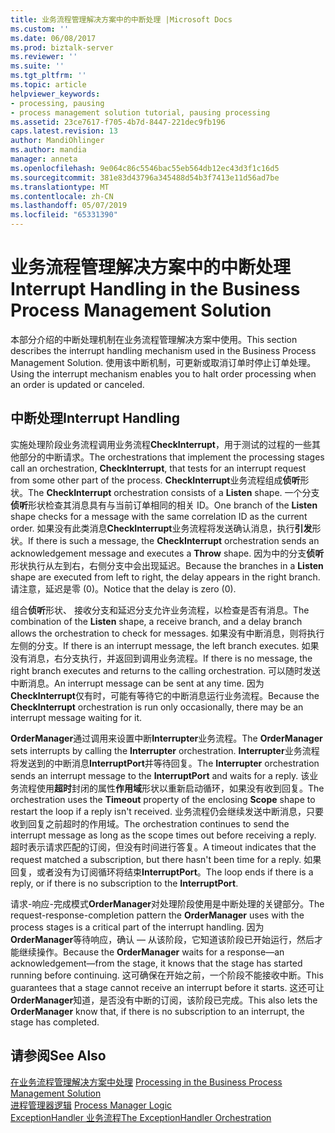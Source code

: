 ```yaml
---
title: 业务流程管理解决方案中的中断处理 |Microsoft Docs
ms.custom: ''
ms.date: 06/08/2017
ms.prod: biztalk-server
ms.reviewer: ''
ms.suite: ''
ms.tgt_pltfrm: ''
ms.topic: article
helpviewer_keywords:
- processing, pausing
- process management solution tutorial, pausing processing
ms.assetid: 23ce7617-f705-4b7d-8447-221dec9fb196
caps.latest.revision: 13
author: MandiOhlinger
ms.author: mandia
manager: anneta
ms.openlocfilehash: 9e064c86c5546bac55eb564db12ec43d3f1c16d5
ms.sourcegitcommit: 381e83d43796a345488d54b3f7413e11d56ad7be
ms.translationtype: MT
ms.contentlocale: zh-CN
ms.lasthandoff: 05/07/2019
ms.locfileid: "65331390"
---
```

# <a name="interrupt-handling-in-the-business-process-management-solution"></a><span data-ttu-id="313e4-102">业务流程管理解决方案中的中断处理</span><span class="sxs-lookup"><span data-stu-id="313e4-102">Interrupt Handling in the Business Process Management Solution</span></span>
<span data-ttu-id="313e4-103">本部分介绍的中断处理机制在业务流程管理解决方案中使用。</span><span class="sxs-lookup"><span data-stu-id="313e4-103">This section describes the interrupt handling mechanism used in the Business Process Management Solution.</span></span> <span data-ttu-id="313e4-104">使用该中断机制，可更新或取消订单时停止订单处理。</span><span class="sxs-lookup"><span data-stu-id="313e4-104">Using the interrupt mechanism enables you to halt order processing when an order is updated or canceled.</span></span>  
  
## <a name="interrupt-handling"></a><span data-ttu-id="313e4-105">中断处理</span><span class="sxs-lookup"><span data-stu-id="313e4-105">Interrupt Handling</span></span>  
 <span data-ttu-id="313e4-106">实施处理阶段业务流程调用业务流程**CheckInterrupt**，用于测试的过程的一些其他部分的中断请求。</span><span class="sxs-lookup"><span data-stu-id="313e4-106">The orchestrations that implement the processing stages call an orchestration, **CheckInterrupt**, that tests for an interrupt request from some other part of the process.</span></span> <span data-ttu-id="313e4-107">**CheckInterrupt**业务流程组成**侦听**形状。</span><span class="sxs-lookup"><span data-stu-id="313e4-107">The **CheckInterrupt** orchestration consists of a **Listen** shape.</span></span> <span data-ttu-id="313e4-108">一个分支**侦听**形状检查其消息具有与当前订单相同的相关 ID。</span><span class="sxs-lookup"><span data-stu-id="313e4-108">One branch of the **Listen** shape checks for a message with the same correlation ID as the current order.</span></span> <span data-ttu-id="313e4-109">如果没有此类消息**CheckInterrupt**业务流程将发送确认消息，执行**引发**形状。</span><span class="sxs-lookup"><span data-stu-id="313e4-109">If there is such a message, the **CheckInterrupt** orchestration sends an acknowledgement message and executes a **Throw** shape.</span></span> <span data-ttu-id="313e4-110">因为中的分支**侦听**形状执行从左到右，右侧分支中会出现延迟。</span><span class="sxs-lookup"><span data-stu-id="313e4-110">Because the branches in a **Listen** shape are executed from left to right, the delay appears in the right branch.</span></span> <span data-ttu-id="313e4-111">请注意，延迟是零 (0)。</span><span class="sxs-lookup"><span data-stu-id="313e4-111">Notice that the delay is zero (0).</span></span>  
  
 <span data-ttu-id="313e4-112">组合**侦听**形状、 接收分支和延迟分支允许业务流程，以检查是否有消息。</span><span class="sxs-lookup"><span data-stu-id="313e4-112">The combination of the **Listen** shape, a receive branch, and a delay branch allows the orchestration to check for messages.</span></span> <span data-ttu-id="313e4-113">如果没有中断消息，则将执行左侧的分支。</span><span class="sxs-lookup"><span data-stu-id="313e4-113">If there is an interrupt message, the left branch executes.</span></span> <span data-ttu-id="313e4-114">如果没有消息，右分支执行，并返回到调用业务流程。</span><span class="sxs-lookup"><span data-stu-id="313e4-114">If there is no message, the right branch executes and returns to the calling orchestration.</span></span> <span data-ttu-id="313e4-115">可以随时发送中断消息。</span><span class="sxs-lookup"><span data-stu-id="313e4-115">An interrupt message can be sent at any time.</span></span> <span data-ttu-id="313e4-116">因为**CheckInterrupt**仅有时，可能有等待它的中断消息运行业务流程。</span><span class="sxs-lookup"><span data-stu-id="313e4-116">Because the **CheckInterrupt** orchestration is run only occasionally, there may be an interrupt message waiting for it.</span></span>  
  
 <span data-ttu-id="313e4-117">**OrderManager**通过调用来设置中断**Interrupter**业务流程。</span><span class="sxs-lookup"><span data-stu-id="313e4-117">The **OrderManager** sets interrupts by calling the **Interrupter** orchestration.</span></span> <span data-ttu-id="313e4-118">**Interrupter**业务流程将发送到的中断消息**InterruptPort**并等待回复。</span><span class="sxs-lookup"><span data-stu-id="313e4-118">The **Interrupter** orchestration sends an interrupt message to the **InterruptPort** and waits for a reply.</span></span> <span data-ttu-id="313e4-119">该业务流程使用**超时**封闭的属性**作用域**形状以重新启动循环，如果没有收到回复。</span><span class="sxs-lookup"><span data-stu-id="313e4-119">The orchestration uses the **Timeout** property of the enclosing **Scope** shape to restart the loop if a reply isn't received.</span></span> <span data-ttu-id="313e4-120">业务流程仍会继续发送中断消息，只要收到回复之前超时的作用域。</span><span class="sxs-lookup"><span data-stu-id="313e4-120">The orchestration continues to send the interrupt message as long as the scope times out before receiving a reply.</span></span> <span data-ttu-id="313e4-121">超时表示请求匹配的订阅，但没有时间进行答复。</span><span class="sxs-lookup"><span data-stu-id="313e4-121">A timeout indicates that the request matched a subscription, but there hasn't been time for a reply.</span></span> <span data-ttu-id="313e4-122">如果回复，或者没有为订阅循环将结束**InterruptPort**。</span><span class="sxs-lookup"><span data-stu-id="313e4-122">The loop ends if there is a reply, or if there is no subscription to the **InterruptPort**.</span></span>  
  
 <span data-ttu-id="313e4-123">请求-响应-完成模式**OrderManager**对处理阶段使用是中断处理的关键部分。</span><span class="sxs-lookup"><span data-stu-id="313e4-123">The request-response-completion pattern the **OrderManager** uses with the process stages is a critical part of the interrupt handling.</span></span> <span data-ttu-id="313e4-124">因为**OrderManager**等待响应，确认 — 从该阶段，它知道该阶段已开始运行，然后才能继续操作。</span><span class="sxs-lookup"><span data-stu-id="313e4-124">Because the **OrderManager** waits for a response—an acknowledgement—from the stage, it knows that the stage has started running before continuing.</span></span> <span data-ttu-id="313e4-125">这可确保在开始之前，一个阶段不能接收中断。</span><span class="sxs-lookup"><span data-stu-id="313e4-125">This guarantees that a stage cannot receive an interrupt before it starts.</span></span> <span data-ttu-id="313e4-126">这还可让**OrderManager**知道，是否没有中断的订阅，该阶段已完成。</span><span class="sxs-lookup"><span data-stu-id="313e4-126">This also lets the **OrderManager** know that, if there is no subscription to an interrupt, the stage has completed.</span></span>  
  
## <a name="see-also"></a><span data-ttu-id="313e4-127">请参阅</span><span class="sxs-lookup"><span data-stu-id="313e4-127">See Also</span></span>  
 <span data-ttu-id="313e4-128">[在业务流程管理解决方案中处理](../core/processing-in-the-business-process-management-solution.md) </span><span class="sxs-lookup"><span data-stu-id="313e4-128">[Processing in the Business Process Management Solution](../core/processing-in-the-business-process-management-solution.md) </span></span>  
 <span data-ttu-id="313e4-129">[进程管理器逻辑](../core/process-manager-logic.md) </span><span class="sxs-lookup"><span data-stu-id="313e4-129">[Process Manager Logic](../core/process-manager-logic.md) </span></span>  
 [<span data-ttu-id="313e4-130">ExceptionHandler 业务流程</span><span class="sxs-lookup"><span data-stu-id="313e4-130">The ExceptionHandler Orchestration</span></span>](../core/the-exceptionhandler-orchestration.md)